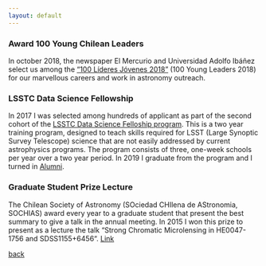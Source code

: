 ```yaml
---
layout: default
---
```



### Award 100 Young Chilean Leaders
In october 2018, the newspaper El Mercurio and Universidad Adolfo Ibáñez select us among the [“100 Líderes Jóvenes 2018”](http://www.redlideres.cl/lider/carolina-agurto-karina-rojas-y-javiera-rey/) (100 Young Leaders 2018) for our marvellous careers and work in astronomy outreach. 

### LSSTC Data Science Fellowship
In 2017 I was selected among hundreds of applicant as part of the second cohort of the [LSSTC Data Science Felloship program](https://astrodatascience.org/). This is a two year training program, designed to teach skills required for LSST (Large Synoptic Survey Telescope) science that are not easily addressed by current astrophysics programs. The program consists of three, one-week schools per year over a two year period. In 2019 I graduate from the program and I turned in [Alumni](https://astrodatascience.org/alumni). 


### Graduate Student Prize Lecture 
The Chilean Society of Astronomy (SOciedad CHIlena de AStronomia, SOCHIAS) award every year to a graduate student that present the best summary to give a talk in the annual meeting. In 2015 I won this prize to present as a lecture the talk  “Strong Chromatic Microlensing in HE0047-1756 and SDSS1155+6456“. [Link](https://sochias.cl/premio-mejor-resumen-estudiante-2015/)



[back](./)

